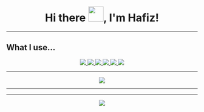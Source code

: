 <h1 align="center"> Hi there <img src="https://github.com/hafiz-muhammad/hafiz-muhammad/blob/main/gifs/wave.gif" width="40">, I'm Hafiz! </h1> 

<hr>

<h2>What I use... </h2>

<p align="center">
 <a href="https://www.python.org/"><img src="https://img.shields.io/badge/python-3670A0?style=for-the-badge&logo=python&logoColor=ffdd54">
 <a href="https://getfedora.org/"><img src="https://img.shields.io/badge/Fedora-294172?style=for-the-badge&logo=fedora&logoColor=white">
 <a href="https://www.linuxfoundation.org/"><img src="https://img.shields.io/badge/Linux-FCC624?style=for-the-badge&logo=linux&logoColor=black">
 <a href="https://github.com/"><img src="https://img.shields.io/badge/github-%23121011.svg?style=for-the-badge&logo=github&logoColor=white">
 <a href="https://www.mozilla.org/en-US/firefox/new/"><img src="https://img.shields.io/badge/Firefox-FF7139?style=for-the-badge&logo=Firefox-Browser&logoColor=white">
 <a href="https://brave.com/"><img src="https://img.shields.io/badge/Brave-FB542B?style=for-the-badge&logo=Brave&logoColor=white">
</p>

<hr>

<p align="center">
  <img src="https://github-readme-stats.vercel.app/api/top-langs/?username=hafiz-muhammad&layout=compact">
</p>                 

<hr>

<!-- <p align="center">
  <img src="https://github.com/hafiz-muhammad/hafiz-muhammad/blob/main/svg-files/github-contribution-grid-snake.svg">
</p> -->

<hr>

<div align="center">
  <img src="https://visitor-badge.glitch.me/badge?page_id=hafiz-muhammad??style=for-the-badge&logo=appveyor">
</div>  

